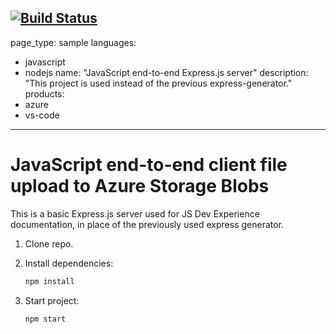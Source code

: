 [![Build Status](https://dev.azure.com/creditsafe/Testing/_apis/build/status/coding-umr.js-e2e-express-server?branchName=main)](https://dev.azure.com/creditsafe/Testing/_build/latest?definitionId=3918&branchName=main)
---
page_type: sample
languages:
- javascript
- nodejs
name: "JavaScript end-to-end Express.js server"
description: "This project is used instead of the previous express-generator."
products:
- azure
- vs-code
---

# JavaScript end-to-end client file upload to Azure Storage Blobs

This is a basic Express.js server used for JS Dev Experience documentation, in place of the previously used express generator. 

1. Clone repo.

1. Install dependencies: 

    ```bash
    npm install
    ```

1. Start project: 

    ```bash
    npm start
    ```
